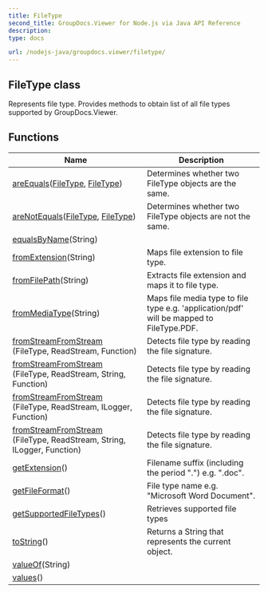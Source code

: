 ```yaml
---
title: FileType
second_title: GroupDocs.Viewer for Node.js via Java API Reference
description: 
type: docs

url: /nodejs-java/groupdocs.viewer/filetype/
---
```


## FileType class

 Represents file type. Provides methods to obtain list of all file types supported by GroupDocs.Viewer.
 

## Functions

| Name | Description |
| --- | --- |
| [areEquals](areequals)([FileType](../filetype), [FileType](../filetype)) | Determines whether two FileType objects are the same. |
| [areNotEquals](arenotequals)([FileType](../filetype), [FileType](../filetype)) | Determines whether two FileType objects are not the same. |
| [equalsByName](equalsbyname)(String) |  |
| [fromExtension](fromextension)(String) | Maps file extension to file type. |
| [fromFilePath](fromfilepath)(String) | Extracts file extension and maps it to file type. |
| [fromMediaType](frommediatype)(String) | Maps file media type to file type e&#46;g&#46; 'application/pdf' will be mapped to FileType.PDF. |
| [fromStreamFromStream ](fromstream)(FileType, ReadStream, Function) | Detects file type by reading the file signature. |
| [fromStreamFromStream ](fromstream)(FileType, ReadStream, String, Function) | Detects file type by reading the file signature. |
| [fromStreamFromStream ](fromstream)(FileType, ReadStream, ILogger, Function) | Detects file type by reading the file signature. |
| [fromStreamFromStream ](fromstream)(FileType, ReadStream, String, ILogger, Function) | Detects file type by reading the file signature. |
| [getExtension](getextension)() | Filename suffix (including the period ".") e&#46;g&#46; ".doc". |
| [getFileFormat](getfileformat)() | File type name e&#46;g&#46; "Microsoft Word Document". |
| [getSupportedFileTypes](getsupportedfiletypes)() | Retrieves supported file types |
| [toString](tostring)() | Returns a String that represents the current object. |
| [valueOf](valueof)(String) |  |
| [values](values)() |  |
